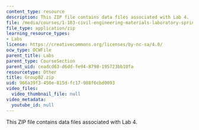 ```yaml
---
content_type: resource
description: This ZIP file contains data files associated with Lab 4.
file: /media/courses/1-103-civil-engineering-materials-laboratory-spring-2004/966a39f3450e815dfc17988f6cbd0093_GroupB2.zip
file_type: application/zip
learning_resource_types:
- Labs
license: https://creativecommons.org/licenses/by-nc-sa/4.0/
ocw_type: OCWFile
parent_title: Labs
parent_type: CourseSection
parent_uid: ceadcd63-d6dd-fe94-8798-195723bb10fa
resourcetype: Other
title: GroupB2.zip
uid: 966a39f3-450e-815d-fc17-988f6cbd0093
video_files:
  video_thumbnail_file: null
video_metadata:
  youtube_id: null
---
```

This ZIP file contains data files associated with Lab 4.